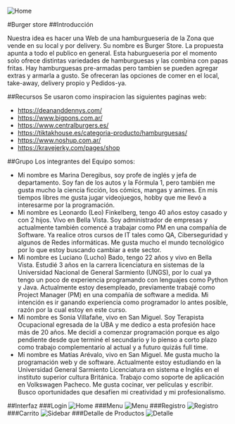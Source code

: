 ![Home](src/public/asset/Home.png)

#Burger store
##Introducción

Nuestra idea es hacer una Web de una hamburgueseria de la Zona que vende en su local y por delivery. Su nombre es Burger Store. La propuesta apunta a todo el publico en general. Esta haburgueseria por el momento solo ofrece distintas variedades de hamburguesas y las combina con papas fritas. Hay hamburguesas pre-armadas pero tambien se pueden agregar extras y armarla a gusto. Se ofreceran las opciones de comer en el local, take-away, delivery propio y Pedidos-ya.

##Recursos
Se usaron como inspiracion las siguientes paginas web:
- https://deananddennys.com/
- https://www.bigpons.com.ar/
- https://www.centralburgers.es/
- https://tiktakhouse.es/categoria-producto/hamburguesas/
- https://www.noshup.com.ar/
- https://kravejerky.com/pages/shop

##Grupo
Los integrantes del Equipo somos: 
- Mi nombre es Marina Deregibus, soy profe de inglés y jefa de departamento. Soy fan de los autos y la Fórmula 1, pero también me gusta mucho la ciencia ficción, los cómics, mangas y animes. En mis tiempos libres me gusta jugar videojuegos, hobby que me llevó a interesarme por la programación.
- Mi nombre es Leonardo (Leo) Finkelberg, tengo 40 años estoy casado y con 2 hijos. Vivo en Bella Vista. Soy administrador de empresas y actualmente también comencé a trabajar como PM en una compañía de Software. Ya realice otros cursos de IT tales como QA, Ciberseguridad y algunos de Redes informáticas. Me gusta mucho el mundo tecnológico por lo que estoy buscando cambiar a este sector.
- Mi nombre es Luciano (Lucho) Bado, tengo 22 años y vivo en Bella Vista. Estudié 3 años en la carrera licenciatura en sistemas de la Universidad Nacional de General Sarmiento (UNGS), por lo cual ya tengo un poco de experiencia programando con lenguajes como Python y Java. Actualmente estoy desempleado, previamente trabajé como Project Manager (PM) en una compañía de software a medida. Mi intención es ir ganando experiencia como programador lo antes posible, razón por la cual estoy en este curso.
- Mi nombre es Sonia Villafañe, vivo en San Miguel. Soy Terapista Ocupacional egresada de la UBA y me dedico a esta profesión hace más de 20 años. Me decidí a comenzar programación porque es algo pendiente desde que terminé el secundario y lo pienso a corto plazo como trabajo complementario al actual y a futuro quizás full time.
- Mi nombre es  Matías Arévalo, vivo en San Miguel. Me gusta mucho la programación web y de software. Actualmente estoy estudiando en la Universidad General Sarmiento Licenciatura en sistema e Inglés en el instituto superior cultura Británica. Trabajo como soporte de aplicación en Volkswagen Pacheco. Me gusta cocinar, ver películas y escribir. Busco oportunidades que desafíen mi creatividad y mi profesionalismo.

##Interfaz
###Login
![Home](src/public/asset/Login.png)
###Menu
![Menu](src/public/asset/Menu.png)
###Registro
![Registro](src/public/asset/Registro.png)
###Carrito
![Sidebar](src/public/asset/Carrito-Right-Sidebar.png)
###Detalle de Productos
![Detalle](src/public/asset/Detalle-de-producto.png)
